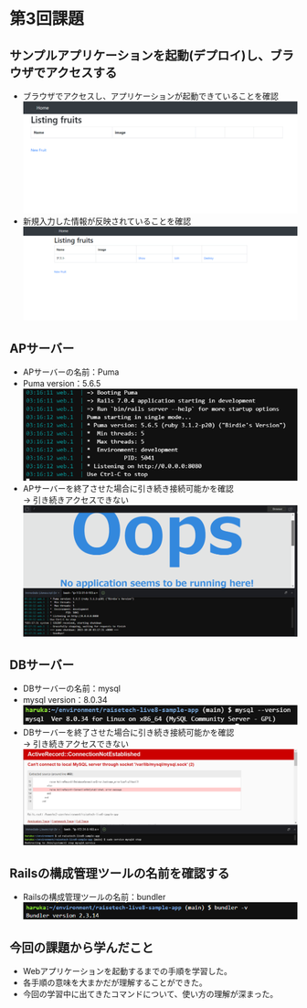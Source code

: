 # 第3回課題
## サンプルアプリケーションを起動(デプロイ)し、ブラウザでアクセスする
* ブラウザでアクセスし、アプリケーションが起動できていることを確認
![SampleApp](images/lecture03/SampleApp.png)
* 新規入力した情報が反映されていることを確認
![SampleApp_new](images/lecture03/SampleApp_new.png)

## APサーバー
* APサーバーの名前：Puma
* Puma version：5.6.5
![APserver](images/lecture03/APserver.png)
*  APサーバーを終了させた場合に引き続き接続可能かを確認<br>
   → 引き続きアクセスできない
![APserver_down](images/lecture03/APserver_down.png)

## DBサーバー
* DBサーバーの名前：mysql
* mysql version：8.0.34
![mysql_ver](images/lecture03/mysql_ver.png)
*  DBサーバーを終了させた場合に引き続き接続可能かを確認<br>
   → 引き続きアクセスできない
![DBserver_down](images/lecture03/DBserver_down.png)

## Railsの構成管理ツールの名前を確認する
* Railsの構成管理ツールの名前：bundler
![bundle_ver](images/lecture03/bundle_ver.png)

## 今回の課題から学んだこと
* Webアプリケーションを起動するまでの手順を学習した。
* 各手順の意味を大まかだが理解することができた。
* 今回の学習中に出てきたコマンドについて、使い方の理解が深まった。